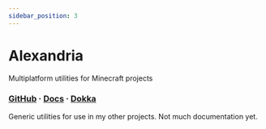 ```yaml
---
sidebar_position: 3
---
```


# Alexandria

Multiplatform utilities for Minecraft projects

### [GitHub](https://github.com/aecsocket/alexandria) · [Docs](https://aecsocket.github.io/alexandria) · [Dokka](https://aecsocket.github.io/alexandria/dokka)

Generic utilities for use in my other projects. Not much documentation yet.
